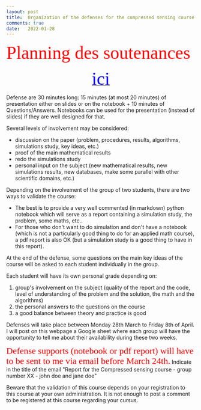 ```yaml
---
layout: post
title:  Organization of the defenses for the compressed sensing course -- year 2022.
comments: true
date:   2022-01-28
---
```

  <font face="verdana" size='8' color='red'> Planning des soutenances</font> 

 [<center><font face="verdana" size='8' color='blue'> ici </font></center>](/assets/planning_soutenance_cs_21_22.pdf)
 


<!--  <font face="verdana" size='8' color='red'> List of projects </font> 

[<center><font face="verdana" size='8' color='blue'> here </font></center>](/assets/liste_projets_21_22.pdf) -->


<!-- <font face="verdana" size='8' color='red'> Group registration deadline : Monday 21 of February at noon</font> -->

Defense are 30 minutes long: 15 minutes (at most 20 minutes) of presentation either on slides or on the notebook + 10 minutes of Questions/Answers. Notebooks can be used for the presentation (instead of slides) if they are well designed for that.

<!-- We now have to organize the defenses of the projects. Please first check your group number [here](/assets/organisation_soutenance_cs_20_21_1.pdf). Then, fill the following table with your availability. Each slot is 30 minutes long. Check the availability of your teammate before filling the table.

<font face="verdana" size='8' color='red'> Schedule of the project defense</font> 
[<center><font face="verdana" size='8' color='blue'> here </font></center>](https://docs.google.com/spreadsheets/d/1DoX1R7PkILbzTvW7tUvA6NYKQHE0zi37aMiIbbAko2A/edit?usp=sharing)
<!-- 
<font face="verdana" size='8' color='red'> Schedule of the defenses is now available </font> 
[<center><font face="verdana" size='8' color='blue'> here </font></center>](/assets/planning_soutenance_cs_20_21.pdf) --> 



<!-- (It is a real 'deadline': students not registered at that time will not be allowed to sit their exam. Early birds registration is strongly advised: students will have their exam subject soon after their registration. Do not wait too long for your registration!)

Students who want to register to this exam are invited to <font face="verdana" size='8' color='red'> write a comment at the end of this post </font>, containing the names (first and last names) of the two members of the group. If some students want to study some particular subject they may also indicate it in their comment. Since it is an applied math project a good balance between theory and practice is better. However, students may also indicate if they want to do more "theory" or more "applied math" or a "good balance between theory and applications". Nevertheless, I'm not sure to find a subject in the scope of the request but I will do my best. 

If some student have some difficulties to find a colleague to work with on this exam you can write your name in the first column of this [Google sheet](https://docs.google.com/spreadsheets/d/1kKdArXOpqIXzLfURuOK65Jcb8moGKbrVvlx9M7l_2E4/edit?usp=sharing) or contact someone in this Google sheet by your own to construct your group (in that case,  do not forget to erase your two names from the Google sheet once you have created your group). I will pair students in this Google sheet on Monday 14th February (check your teammate in the Google sheet on February the 14th). -->


<!-- Soon after registration, every group of two students will be given one or more research articles connected with the course (check regularly on this webpage if a project has been assigned to your group).  -->

Several levels of involvement may be considered:

* discussion on the paper (problem, procedures, results, algorithms, simulations study, key ideas, etc.)
* proof of the main mathematical results
* redo the simulations study
* personal input on the subject (new mathematical results, new simulations results, new databases, make some parallel with other scientific domains, etc.)

Depending on the involvement of the group of two students, there are two ways to validate the course:

* The best is to provide a very well commented (in markdown) python notebook which will serve as a report containing a simulation study, the problem, some maths, etc..
* For those who don't want to do simulation and don't have a notebook (which is not a particularly good thing to do for an applied math course), a pdf report is also OK (but a simulation study is a good thing to have in this report).

At the end of the defense, some questions on the main key ideas of the course will be asked to each student individually in the group.

Each student will have its own personal grade depending on:
1. group's involvement on the subject (quality of the report and the code, level of understanding of the problem and the solution, the math and the algorithms)
2. the personal answers to the questions on the course
3. a good balance between theory and practice is good



Defenses will take place between Monday 28th March to Friday 8th of April. I will post on this webpage a Google sheet where each group will have the opportunity to tell me about their availability during these two weeks.

<font face="verdana" size='5' color='red'>Defense supports (notebook or pdf report) will have to be sent to me via email before March 24th.</font> Indicate in the title of the email "Report for the Compressed sensing course - group number XX - john doe and jane doe" 

Beware that the validation of this course depends on your registration to this course at your own administration. It is not enough to post a comment to be registered at this course regarding your cursus.




 
